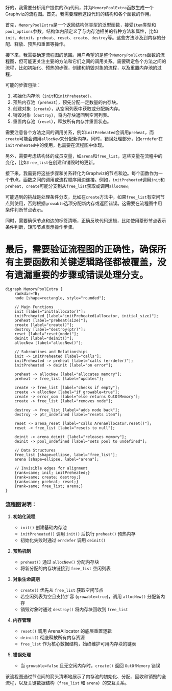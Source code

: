 好的，我需要分析用户提供的Zig代码，并为`MemoryPoolExtra`函数生成一个Graphviz的流程图。首先，我需要理解这段代码的结构和各个函数的作用。

首先，`MemoryPoolExtra`是一个返回结构体类型的泛型函数，接受`Item`类型和`pool_options`参数。结构体内部定义了与内存池相关的各种方法和属性，比如`init`、`deinit`、`preheat`、`reset`、`create`、`destroy`等。这些方法涉及到内存的分配、释放、预热和重置等操作。

接下来，我需要确定流程图的范围。用户希望的是整个`MemoryPoolExtra`函数的流程图，但可能更关注主要的方法和它们之间的调用关系。需要确定各个方法之间的流程，比如初始化、预热的步骤，创建和销毁对象的流程，以及重置内存池的过程。

可能的步骤包括：
1. 初始化内存池（`init`和`initPreheated`）。
2. 预热内存池（`preheat`），预先分配一定数量的内存块。
3. 创建对象（`create`），从空闲列表中获取或分配新内存。
4. 销毁对象（`destroy`），将内存块返回到空闲列表。
5. 重置内存池（`reset`），释放所有内存并重置状态。

需要注意各个方法之间的调用关系，例如`initPreheated`会调用`preheat`，而`create`可能会调用`allocNew`来分配新内存。同时，错误处理部分，如`errdefer`在`initPreheated`中的使用，也需要在流程图中体现。

另外，需要考虑结构体的成员变量，如`arena`和`free_list`，这些变量在流程中的变化，比如`free_list`在创建和销毁时的更新。

接下来，我需要将这些步骤和关系转化为Graphviz的节点和边。每个函数作为一个节点，函数之间的调用或流程顺序用边连接。例如，`initPreheated`调用`init`和`preheat`，`create`可能分支到从`free_list`获取或调用`allocNew`。

可能遇到的挑战是处理条件分支，比如在`create`方法中，如果`free_list`有空闲节点则使用，否则根据`growable`选项分配新内存或返回错误。这需要在流程图中用条件判断节点表示。

同时，需要确保节点和边的标签清晰，正确反映代码逻辑，比如使用菱形节点表示条件判断，矩形节点表示操作步骤。

最后，需要验证流程图的正确性，确保所有主要函数和关键逻辑路径都被覆盖，没有遗漏重要的步骤或错误处理分支。
================================================
```graphviz
digraph MemoryPoolExtra {
    rankdir=TB;
    node [shape=rectangle, style="rounded"];

    // Main Functions
    init [label="init(allocator)"];
    initPreheated [label="initPreheated(allocator, initial_size)"];
    preheat [label="preheat(size)"];
    create [label="create()"];
    destroy [label="destroy(ptr)"];
    reset [label="reset(mode)"];
    deinit [label="deinit()"];
    allocNew [label="allocNew()"];

    // Subroutines and Relationships
    init -> initPreheated [label="calls"];
    initPreheated -> preheat [label="calls (errdefer)"];
    initPreheated -> deinit [label="on error"];

    preheat -> allocNew [label="allocates memory"];
    preheat -> free_list [label="updates"];

    create -> free_list [label="checks if empty"];
    create -> allocNew [label="if growable=true"];
    create -> error_oom [label="else returns OutOfMemory"];
    create -> free_list [label="removes node"];

    destroy -> free_list [label="adds node back"];
    destroy -> ptr_undefined [label="resets item"];

    reset -> arena_reset [label="calls ArenaAllocator.reset()"];
    reset -> free_list [label="resets to null"];

    deinit -> arena_deinit [label="releases memory"];
    deinit -> pool_undefined [label="sets pool to undefined"];

    // Data Structures
    free_list [shape=ellipse, label="free_list"];
    arena [shape=ellipse, label="arena"];

    // Invisible edges for alignment
    {rank=same; init; initPreheated;}
    {rank=same; create; destroy;}
    {rank=same; preheat; reset;}
    {rank=same; free_list; arena;}
}
```

### 流程图说明：
1. **初始化流程**  
   - `init()` 创建基础内存池
   - `initPreheated()` 调用 `init()` 后执行 `preheat()` 预热内存
   - 初始化失败时通过 `errdefer` 调用 `deinit()`

2. **预热机制**  
   - `preheat()` 通过 `allocNew()` 分配内存块
   - 将新分配的内存块链接到 `free_list` 空闲列表

3. **对象生命周期**  
   - `create()` 优先从 `free_list` 获取空闲节点
   - 若空闲列表为空且支持扩容 (`growable=true`)，调用 `allocNew()` 分配新内存
   - 销毁对象时通过 `destroy()` 将内存块回收到 `free_list`

4. **内存管理**  
   - `reset()` 调用 ArenaAllocator 的底层重置逻辑
   - `deinit()` 彻底释放所有内存资源
   - `free_list` 作为核心数据结构，始终维护可用内存块的链表

5. **错误处理**  
   - 当 `growable=false` 且无空闲内存时，`create()` 返回 `OutOfMemory` 错误

该流程图通过节点间的箭头清晰地展示了内存池的初始化、分配、回收和销毁的全流程，以及关键数据结构（`free_list` 和 `arena`）的交互关系。